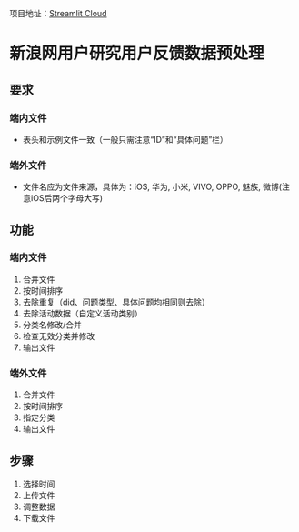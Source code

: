 项目地址：[Streamlit Cloud](https://share.streamlit.io/zuohao0907/sina-feedback-preprocess/main/main.py)

# 新浪网用户研究用户反馈数据预处理
## 要求
### 端内文件
* 表头和示例文件一致（一般只需注意“ID”和“具体问题”栏）
### 端外文件
* 文件名应为文件来源，具体为：iOS, 华为, 小米, VIVO, OPPO, 魅族, 微博(注意iOS后两个字母大写)

## 功能
### 端内文件
1. 合并文件
2. 按时间排序
3. 去除重复（did、问题类型、具体问题均相同则去除）
4. 去除活动数据（自定义活动类别）
5. 分类名修改/合并
6. 检查无效分类并修改
7. 输出文件

### 端外文件
1. 合并文件
2. 按时间排序
3. 指定分类
4. 输出文件

## 步骤
1. 选择时间
2. 上传文件
3. 调整数据
4. 下载文件

